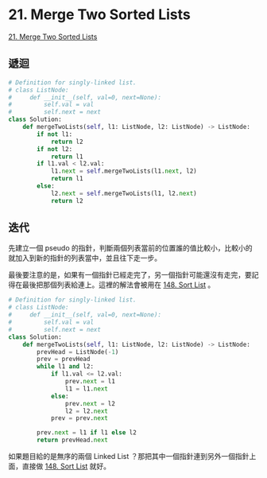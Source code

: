 # 21. Merge Two Sorted Lists

[21. Merge Two Sorted Lists](https://leetcode.com/problems/merge-two-sorted-lists/)

## 遞迴

```python
# Definition for singly-linked list.
# class ListNode:
#     def __init__(self, val=0, next=None):
#         self.val = val
#         self.next = next
class Solution:
    def mergeTwoLists(self, l1: ListNode, l2: ListNode) -> ListNode:
        if not l1:
            return l2
        if not l2:
            return l1
        if l1.val < l2.val:
            l1.next = self.mergeTwoLists(l1.next, l2)
            return l1
        else:
            l2.next = self.mergeTwoLists(l1, l2.next)
            return l2
```

## 迭代

先建立一個 pseudo 的指針，判斷兩個列表當前的位置誰的值比較小，比較小的就加入到新的指針的列表當中，並且往下走一步。

最後要注意的是，如果有一個指針已經走完了，另一個指針可能還沒有走完，要記得在最後把那個列表給連上。這裡的解法會被用在 [148. Sort List](../sort-list.md) 。

```python
# Definition for singly-linked list.
# class ListNode:
#     def __init__(self, val=0, next=None):
#         self.val = val
#         self.next = next
class Solution:
    def mergeTwoLists(self, l1: ListNode, l2: ListNode) -> ListNode:
        prevHead = ListNode(-1)
        prev = prevHead
        while l1 and l2:
            if l1.val <= l2.val:
                prev.next = l1
                l1 = l1.next
            else:
                prev.next = l2
                l2 = l2.next
            prev = prev.next

        prev.next = l1 if l1 else l2
        return prevHead.next
```

如果題目給的是無序的兩個 Linked List ？那把其中一個指針連到另外一個指針上面，直接做 [148. Sort List](../sort-list.md) 就好。

